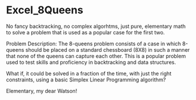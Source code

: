 # Excel_8Queens

No fancy backtracking, no complex algorhtms, just pure, elementary math to solve a problem that is used as a popular case for the first two.

Problem Description:
  The 8-queens problem consists of a case in which 8-queens should be placed on a standard chessboard (8X8) in such a manner that none of the queens can capture each other. This is a popular problem used to test skills and proficiency in backtracking and data structures.

What if, it could be solved in a fraction of the time, with just the right constraints, using a basic Simplex Linear Programming algorithm? 

Elementary, my dear Watson!
